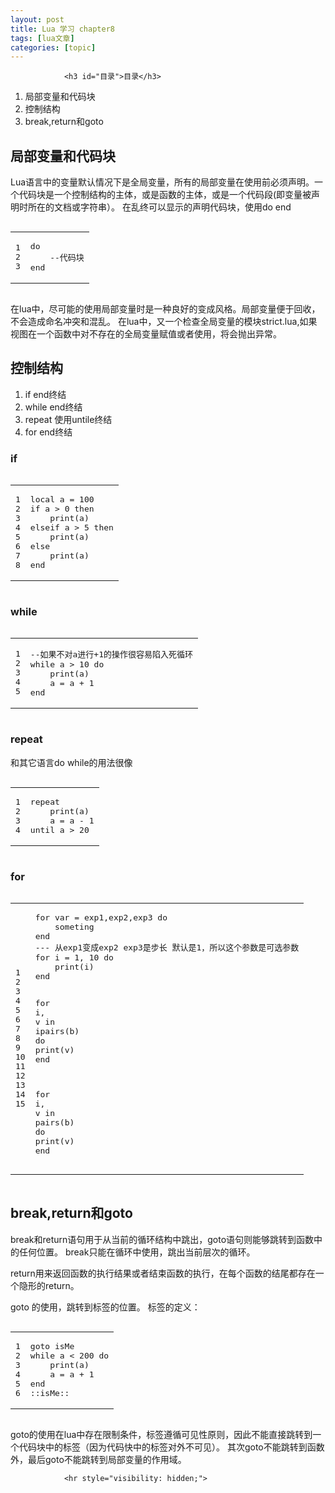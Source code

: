 ```yaml
---
layout: post
title: Lua 学习 chapter8  
tags: [lua文章]
categories: [topic]
---
```



                
                

				<h3 id="目录">目录</h3>
<ol>
  <li>局部变量和代码块</li>
  <li>控制结构</li>
  <li>break,return和goto</li>
</ol>



<h2 id="局部变量和代码块">局部变量和代码块</h2>
<p>Lua语言中的变量默认情况下是全局变量，所有的局部变量在使用前必须声明。一个代码块是一个控制结构的主体，或是函数的主体，或是一个代码段(即变量被声明时所在的文档或字符串）。
在乱终可以显示的声明代码块，使用do  end</p>
<div class="language-lua highlighter-rouge"><div class="highlight"><pre class="highlight"><code><table class="rouge-table"><tbody><tr><td class="rouge-gutter gl"><pre class="lineno">1
2
3
</pre></td><td class="rouge-code"><pre><span class="k">do</span>
	<span class="c1">--代码块</span>
<span class="k">end</span>
</pre></td></tr></tbody></table></code></pre></div></div>
<p>在lua中，尽可能的使用局部变量时是一种良好的变成风格。局部变量便于回收，不会造成命名冲突和混乱。
在lua中，又一个检查全局变量的模块strict.lua,如果视图在一个函数中对不存在的全局变量赋值或者使用，将会抛出异常。</p>

<h2 id="控制结构">控制结构</h2>
<ol>
  <li>if  end终结</li>
  <li>while end终结</li>
  <li>repeat  使用untile终结</li>
  <li>for end终结</li>
</ol>

<h3 id="if">if</h3>
<div class="language-lua highlighter-rouge"><div class="highlight"><pre class="highlight"><code><table class="rouge-table"><tbody><tr><td class="rouge-gutter gl"><pre class="lineno">1
2
3
4
5
6
7
8
</pre></td><td class="rouge-code"><pre><span class="kd">local</span> <span class="n">a</span> <span class="o">=</span> <span class="mi">100</span>
<span class="k">if</span> <span class="n">a</span> <span class="o">&gt;</span> <span class="mi">0</span> <span class="k">then</span>
    <span class="nb">print</span><span class="p">(</span><span class="n">a</span><span class="p">)</span>
<span class="k">elseif</span> <span class="n">a</span> <span class="o">&gt;</span> <span class="mi">5</span> <span class="k">then</span>
    <span class="nb">print</span><span class="p">(</span><span class="n">a</span><span class="p">)</span>
<span class="k">else</span>
    <span class="nb">print</span><span class="p">(</span><span class="n">a</span><span class="p">)</span>
<span class="k">end</span>
</pre></td></tr></tbody></table></code></pre></div></div>

<h3 id="while">while</h3>
<div class="language-lua highlighter-rouge"><div class="highlight"><pre class="highlight"><code><table class="rouge-table"><tbody><tr><td class="rouge-gutter gl"><pre class="lineno">1
2
3
4
5
</pre></td><td class="rouge-code"><pre><span class="c1">--如果不对a进行+1的操作很容易陷入死循环</span>
<span class="k">while</span> <span class="n">a</span> <span class="o">&gt;</span> <span class="mi">10</span> <span class="k">do</span>
    <span class="nb">print</span><span class="p">(</span><span class="n">a</span><span class="p">)</span>
    <span class="n">a</span> <span class="o">=</span> <span class="n">a</span> <span class="o">+</span> <span class="mi">1</span>
<span class="k">end</span> 
</pre></td></tr></tbody></table></code></pre></div></div>

<h3 id="repeat">repeat</h3>
<p>和其它语言do  while的用法很像</p>
<div class="language-lua highlighter-rouge"><div class="highlight"><pre class="highlight"><code><table class="rouge-table"><tbody><tr><td class="rouge-gutter gl"><pre class="lineno">1
2
3
4
</pre></td><td class="rouge-code"><pre><span class="k">repeat</span>
    <span class="nb">print</span><span class="p">(</span><span class="n">a</span><span class="p">)</span>
    <span class="n">a</span> <span class="o">=</span> <span class="n">a</span> <span class="o">-</span> <span class="mi">1</span>
<span class="k">until</span> <span class="n">a</span> <span class="o">&gt;</span> <span class="mi">20</span>
</pre></td></tr></tbody></table></code></pre></div></div>

<h3 id="for">for</h3>
<div class="language-lua highlighter-rouge"><div class="highlight"><pre class="highlight"><code><table class="rouge-table"><tbody><tr><td class="rouge-gutter gl"><pre class="lineno">1
2
3
4
5
6
7
8
9
10
11
12
13
14
15
</pre></td><td class="rouge-code"><pre><span class="k">for</span> <span class="n">var</span> <span class="o">=</span> <span class="n">exp1</span><span class="p">,</span><span class="n">exp2</span><span class="p">,</span><span class="n">exp3</span> <span class="k">do</span>
	<span class="n">someting</span>
<span class="k">end</span>
<span class="c1">--- 从exp1变成exp2 exp3是步长 默认是1，所以这个参数是可选参数</span>
<span class="k">for</span> <span class="n">i</span> <span class="o">=</span> <span class="mi">1</span><span class="p">,</span> <span class="mi">10</span> <span class="k">do</span>
    <span class="nb">print</span><span class="p">(</span><span class="n">i</span><span class="p">)</span>
<span class="k">end</span>

<span class="k">for</span> <span class="n">i</span><span class="p">,</span> <span class="n">v</span> <span class="k">in</span> <span class="nb">ipairs</span><span class="p">(</span><span class="n">b</span><span class="p">)</span> <span class="k">do</span>
    <span class="nb">print</span><span class="p">(</span><span class="n">v</span><span class="p">)</span>
<span class="k">end</span>

<span class="k">for</span> <span class="n">i</span><span class="p">,</span> <span class="n">v</span> <span class="k">in</span> <span class="nb">pairs</span><span class="p">(</span><span class="n">b</span><span class="p">)</span> <span class="k">do</span>
    <span class="nb">print</span><span class="p">(</span><span class="n">v</span><span class="p">)</span>
<span class="k">end</span>
</pre></td></tr></tbody></table></code></pre></div></div>

<h2 id="breakreturn和goto">break,return和goto</h2>
<p>break和return语句用于从当前的循环结构中跳出，goto语句则能够跳转到函数中的任何位置。
break只能在循环中使用，跳出当前层次的循环。</p>

<p>return用来返回函数的执行结果或者结束函数的执行，在每个函数的结尾都存在一个隐形的return。</p>

<p>goto 的使用，跳转到标签的位置。
标签的定义：</p>
<div class="language-lua highlighter-rouge"><div class="highlight"><pre class="highlight"><code><table class="rouge-table"><tbody><tr><td class="rouge-gutter gl"><pre class="lineno">1
2
3
4
5
6
</pre></td><td class="rouge-code"><pre><span class="n">goto</span> <span class="n">isMe</span>
<span class="k">while</span> <span class="n">a</span> <span class="o">&lt;</span> <span class="mi">200</span> <span class="k">do</span>
    <span class="nb">print</span><span class="p">(</span><span class="n">a</span><span class="p">)</span>
    <span class="n">a</span> <span class="o">=</span> <span class="n">a</span> <span class="o">+</span> <span class="mi">1</span>
<span class="k">end</span>
<span class="p">::</span><span class="n">isMe</span><span class="p">::</span>
</pre></td></tr></tbody></table></code></pre></div></div>
<p>goto的使用在lua中存在限制条件，标签遵循可见性原则，因此不能直接跳转到一个代码块中的标签（因为代码快中的标签对外不可见）。
其次goto不能跳转到函数外，最后goto不能跳转到局部变量的作用域。</p>



                
                
                <hr style="visibility: hidden;">